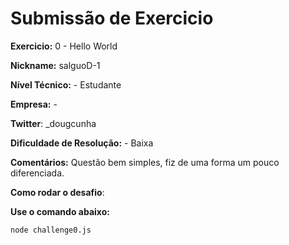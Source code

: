 # Submissão de Exercicio

**Exercicio:** 0 - Hello World

**Nickname:** salguoD-1

**Nível Técnico:** - Estudante

**Empresa:** -

**Twitter**: \_dougcunha

**Dificuldade de Resolução:** - Baixa

**Comentários:** Questão bem simples, fiz de uma forma um pouco diferenciada.

**Como rodar o desafio**:

**Use o comando abaixo:**

```
node challenge0.js
```
